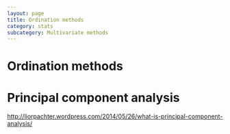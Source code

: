 ```yaml
---
layout: page
title: Ordination methods
category: stats
subcategory: Multivariate methods
---
```


Ordination methods
===


# Principal component analysis


http://liorpachter.wordpress.com/2014/05/26/what-is-principal-component-analysis/
